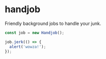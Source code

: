 # handjob
Friendly background jobs to handle your junk.

```js
const job = new Handjob();

job.jerk(() => {
  alert('wowza!');
});
```
